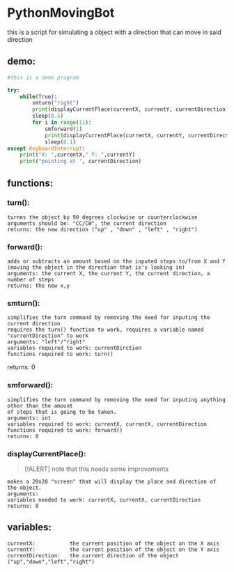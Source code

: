 # PythonMovingBot
this is a script for simulating a object with a direction that can move in said direction
## demo:
```py
#this is a demo program

try:
    while(True):
        smturn("right")
        print(displayCurrentPlace(currentX, currentY, currentDirection))
        sleep(0.5)
        for i in range(11): 
            smforward(1)
            print(displayCurrentPlace(currentX, currentY, currentDirection))
            sleep(0.1)
except KeyboardInterrupt:
    print("X: ",currentX," Y: ",currentY)
    print("pointing at ", currentDirection)
```
## functions:
### turn():

    turnes the object by 90 degrees clockwise or counterclockwise
    arguments should be: "CC/CW", the current direction
    returns: the new direction ("up" , "down" , "left" , "right")

### forward():

    adds or subtracts an amount based on the inputed steps to/from X and Y 
    (moving the object in the direction that is's looking in)
    arguments: the current X, the current Y, the current direction, a number of steps
    returns: the new x,y

### smturn():

    simplifies the turn command by removing the need for inputing the current direction
    requires the turn() function to work, requires a variable named "currentDirection" to work
    arguments: "left"/"right"
    variables required to work: currentDirction
    functions required to work: turn()
   returns: 0

### smforward():

    simplifies the turn command by removing the need for inputing anything other than the amount
    of steps that is going to be taken.
    arguments: int
    variables required to work: currentX, currentX, currentDirection
    functions required to work: forward()
    returns: 0

### displayCurrentPlace():
> [!ALERT]
> note that this needs some improvements


    makes a 20x20 "screen" that will display the place and direction of the object.
    arguments:
    variables needed to work: currentX, currentX, currentDirection
    returns: 0

## variables:
    currentX:           the current position of the object on the X axis
    currentY:           the current position of the object on the Y axis
    currentDirection:   the current direction of the object ("up","down","left","right")
